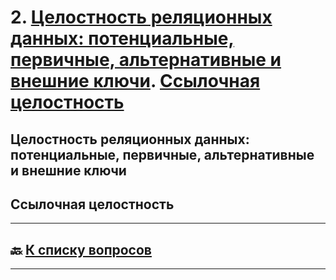 # 2. [Целостность реляционных данных: потенциальные, первичные, альтернативные и внешние ключи](#целостность-реляционных-данных-потенциальные-первичные-альтернативные-и-внешние-ключи). [Ссылочная целостность](#ссылочная-целостность)

## Целостность реляционных данных: потенциальные, первичные, альтернативные и внешние ключи

## Ссылочная целостность

---

## :back: [**К списку вопросов**](../README.md)

---
